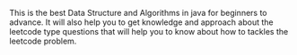 This is the best Data Structure and Algorithms in java for beginners to advance. It will also help you to get knowledge and approach about the leetcode type questions that will help you to know about how to tackles the leetcode problem.
